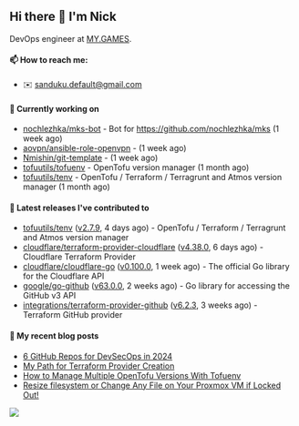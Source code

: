 ## Hi there 👋 I'm Nick

DevOps engineer at [MY.GAMES](https://my.games/).

#### 📫 How to reach me:

- ✉️ sanduku.default@gmail.com

#### 👷 Currently working on


- [nochlezhka/mks-bot](https://github.com/nochlezhka/mks-bot) - Bot for https://github.com/nochlezhka/mks (1 week ago)
- [aovpn/ansible-role-openvpn](https://github.com/aovpn/ansible-role-openvpn) -  (1 week ago)
- [Nmishin/git-template](https://github.com/Nmishin/git-template) -  (1 week ago)
- [tofuutils/tofuenv](https://github.com/tofuutils/tofuenv) - OpenTofu version manager (1 month ago)
- [tofuutils/tenv](https://github.com/tofuutils/tenv) - OpenTofu / Terraform / Terragrunt and Atmos version manager (1 month ago)

#### 🔭 Latest releases I've contributed to

- [tofuutils/tenv](https://github.com/tofuutils/tenv) ([v2.7.9](https://github.com/tofuutils/tenv/releases/tag/v2.7.9), 4 days ago) - OpenTofu / Terraform / Terragrunt and Atmos version manager
- [cloudflare/terraform-provider-cloudflare](https://github.com/cloudflare/terraform-provider-cloudflare) ([v4.38.0](https://github.com/cloudflare/terraform-provider-cloudflare/releases/tag/v4.38.0), 6 days ago) - Cloudflare Terraform Provider
- [cloudflare/cloudflare-go](https://github.com/cloudflare/cloudflare-go) ([v0.100.0](https://github.com/cloudflare/cloudflare-go/releases/tag/v0.100.0), 1 week ago) - The official Go library for the Cloudflare API
- [google/go-github](https://github.com/google/go-github) ([v63.0.0](https://github.com/google/go-github/releases/tag/v63.0.0), 2 weeks ago) - Go library for accessing the GitHub v3 API
- [integrations/terraform-provider-github](https://github.com/integrations/terraform-provider-github) ([v6.2.3](https://github.com/integrations/terraform-provider-github/releases/tag/v6.2.3), 3 weeks ago) - Terraform GitHub provider

#### 📜 My recent blog posts
- [6 GitHub Repos for DevSecOps in 2024](https://hackernoon.com/6-github-repos-for-devsecops-in-2024)
- [My Path for Terraform Provider Creation](https://hackernoon.com/my-path-for-terraform-provider-creation)
- [How to Manage Multiple OpenTofu Versions With Tofuenv](https://hackernoon.com/how-to-manage-multiple-opentofu-versions-with-tofuenv)
- [Resize filesystem or Change Any File on Your Proxmox VM if Locked Out!](https://hackernoon.com/resize-filesystem-or-change-any-file-on-your-proxmox-vm-if-locked-out)

![](https://komarev.com/ghpvc/?username=Nmishin&color=green)
